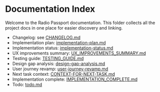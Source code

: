 # Documentation Index

Welcome to the Radio Passport documentation. This folder collects all the project docs in one place for easier discovery and linking.

- Changelog: see [CHANGELOG.md](./CHANGELOG.md)
- Implementation plan: [implementation-plan.md](./implementation-plan.md)
- Implementation status: [implementation-status.md](./implementation-status.md)
- UX improvements summary: [UX_IMPROVEMENTS_SUMMARY.md](./UX_IMPROVEMENTS_SUMMARY.md)
- Testing guide: [TESTING_GUIDE.md](./TESTING_GUIDE.md)
- Design gap analysis: [design-gap-analysis.md](./design-gap-analysis.md)
- User journey revamp: [user-journey-revamp.md](./user-journey-revamp.md)
- Next task context: [CONTEXT-FOR-NEXT-TASK.md](./CONTEXT-FOR-NEXT-TASK.md)
- Implementation complete: [IMPLEMENTATION_COMPLETE.md](./IMPLEMENTATION_COMPLETE.md)
- Todo: [todo.md](./todo.md)
